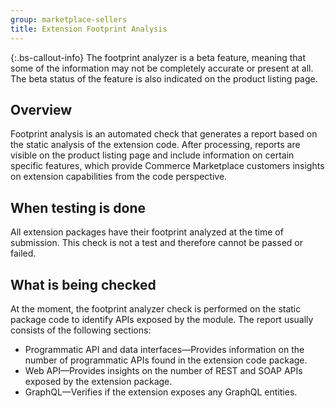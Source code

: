 ```yaml
---
group: marketplace-sellers
title: Extension Footprint Analysis
---
```


{:.bs-callout-info}
The footprint analyzer is a beta feature, meaning that some of the information may not be completely accurate or present at all. The beta status of the feature is also indicated on the product listing page.

## Overview

Footprint analysis is an automated check that generates a report based on the static analysis of the extension code. After processing, reports are visible on the product listing page and include information on certain specific features, which provide Commerce Marketplace customers insights on extension capabilities from the code perspective.

## When testing is done

All extension packages have their footprint analyzed at the time of submission. This check is not a test and therefore cannot be passed or failed.

## What is being checked

At the moment, the footprint analyzer check is performed on the static package code to identify APIs exposed by the module. The report usually consists of the following sections:

*  Programmatic API and data interfaces—Provides information on the number of programmatic APIs found in the extension code package.
*  Web API—Provides insights on the number of REST and SOAP APIs exposed by the extension package.
*  GraphQL—Verifies if the extension exposes any GraphQL entities.
